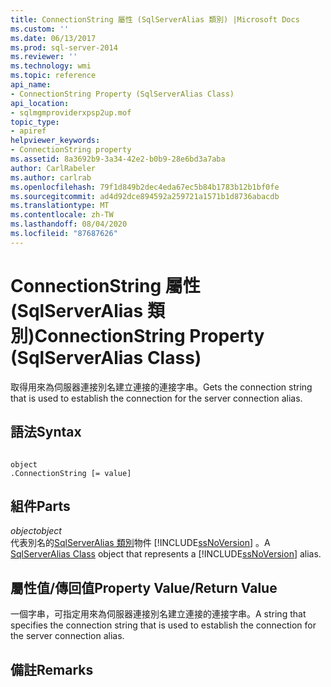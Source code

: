 ```yaml
---
title: ConnectionString 屬性 (SqlServerAlias 類別) |Microsoft Docs
ms.custom: ''
ms.date: 06/13/2017
ms.prod: sql-server-2014
ms.reviewer: ''
ms.technology: wmi
ms.topic: reference
api_name:
- ConnectionString Property (SqlServerAlias Class)
api_location:
- sqlmgmproviderxpsp2up.mof
topic_type:
- apiref
helpviewer_keywords:
- ConnectionString property
ms.assetid: 8a3692b9-3a34-42e2-b0b9-28e6bd3a7aba
author: CarlRabeler
ms.author: carlrab
ms.openlocfilehash: 79f1d849b2dec4eda67ec5b84b1783b12b1bf0fe
ms.sourcegitcommit: ad4d92dce894592a259721a1571b1d8736abacdb
ms.translationtype: MT
ms.contentlocale: zh-TW
ms.lasthandoff: 08/04/2020
ms.locfileid: "87687626"
---
```

# <a name="connectionstring-property-sqlserveralias-class"></a><span data-ttu-id="0b83f-102">ConnectionString 屬性 (SqlServerAlias 類別)</span><span class="sxs-lookup"><span data-stu-id="0b83f-102">ConnectionString Property (SqlServerAlias Class)</span></span>
  <span data-ttu-id="0b83f-103">取得用來為伺服器連接別名建立連接的連接字串。</span><span class="sxs-lookup"><span data-stu-id="0b83f-103">Gets the connection string that is used to establish the connection for the server connection alias.</span></span>  
  
## <a name="syntax"></a><span data-ttu-id="0b83f-104">語法</span><span class="sxs-lookup"><span data-stu-id="0b83f-104">Syntax</span></span>  
  
```  
  
object  
.ConnectionString [= value]  
```  
  
## <a name="parts"></a><span data-ttu-id="0b83f-105">組件</span><span class="sxs-lookup"><span data-stu-id="0b83f-105">Parts</span></span>  
 <span data-ttu-id="0b83f-106">*object*</span><span class="sxs-lookup"><span data-stu-id="0b83f-106">*object*</span></span>  
 <span data-ttu-id="0b83f-107">代表別名的[SqlServerAlias 類別](sqlserveralias-class.md)物件 [!INCLUDE[ssNoVersion](../../../includes/ssnoversion-md.md)] 。</span><span class="sxs-lookup"><span data-stu-id="0b83f-107">A [SqlServerAlias Class](sqlserveralias-class.md) object that represents a [!INCLUDE[ssNoVersion](../../../includes/ssnoversion-md.md)] alias.</span></span>  
  
## <a name="property-valuereturn-value"></a><span data-ttu-id="0b83f-108">屬性值/傳回值</span><span class="sxs-lookup"><span data-stu-id="0b83f-108">Property Value/Return Value</span></span>  
 <span data-ttu-id="0b83f-109">一個字串，可指定用來為伺服器連接別名建立連接的連接字串。</span><span class="sxs-lookup"><span data-stu-id="0b83f-109">A string that specifies the connection string that is used to establish the connection for the server connection alias.</span></span>  
  
## <a name="remarks"></a><span data-ttu-id="0b83f-110">備註</span><span class="sxs-lookup"><span data-stu-id="0b83f-110">Remarks</span></span>  
  
